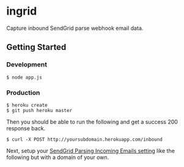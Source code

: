 # ingrid

Capture inbound SendGrid parse webhook email data.

## Getting Started

### Development

```
$ node app.js
```

### Production

```
$ heroku create
$ git push heroku master
```

Then you should be able to run the following and get a success 200 response back.

```
$ curl -X POST http://yoursubdomain.herokuapp.com/inbound
```

Next, setup your [SendGrid Parsing Incoming Emails setting](http://sendgrid.com/developer/reply) like the following but with a domain of your own. 

![]()





